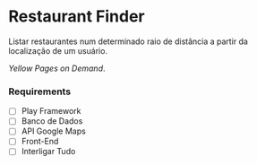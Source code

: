 # Restaurant Finder

Listar restaurantes num determinado raio de distância a partir da localização de um usuário.

*Yellow Pages on Demand*.

### Requirements
- [ ] Play Framework
- [ ] Banco de Dados
- [ ] API Google Maps
- [ ] Front-End
- [ ] Interligar Tudo
